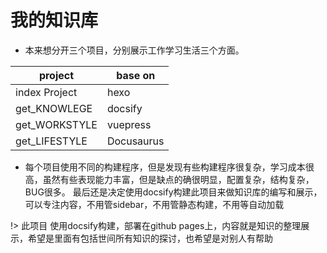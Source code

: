 # 我的知识库



* 本来想分开三个项目，分别展示工作学习生活三个方面。


|project| base on|
|---|---|
|index Project|hexo|
|get_KNOWLEGE |docsify|
|get_WORKSTYLE|vuepress|
|get_LIFESTYLE|Docusaurus|




* 每个项目使用不同的构建程序，但是发现有些构建程序很复杂，学习成本很高，虽然有些表现能力丰富，但是缺点的确很明显，配置复杂，结构复杂，BUG很多。
最后还是决定使用docsify构建此项目来做知识库的编写和展示，可以专注内容，不用管sidebar，不用管静态构建，不用等自动加载



!> 此项目 使用docsify构建，部署在github pages上，内容就是知识的整理展示，希望是里面有包括世间所有知识的探讨，也希望是对别人有帮助